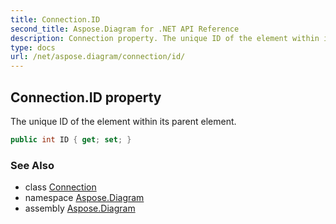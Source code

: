 ```yaml
---
title: Connection.ID
second_title: Aspose.Diagram for .NET API Reference
description: Connection property. The unique ID of the element within its parent element
type: docs
url: /net/aspose.diagram/connection/id/
---
```

## Connection.ID property

The unique ID of the element within its parent element.

```csharp
public int ID { get; set; }
```

### See Also

* class [Connection](../)
* namespace [Aspose.Diagram](../../connection/)
* assembly [Aspose.Diagram](../../../)


